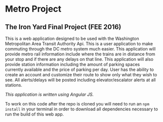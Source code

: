 # **Metro Project**

## The Iron Yard Final Project (FEE 2016)

This is a web application designed to be used with the Washington Metropolitan Area Transit Authority Api.
This is a user application to make commuting through the DC metro system much easier. This application will provide metro rail information include where the trains are in distance from your stop and if there are any delays on that line. This application will also provide station information including the amount of parking spaces currently available and the price of parking per day. User has the ability to create an account and customize their route to show only what they wish to see. All alerts/delays will be posted including elevator/escalator alerts at all stations.

*This application is written using Angular JS.*

To work on this code after the repo is cloned you will need to run an `npm install` in your terminal in order to download all dependencies necessary to run the build of this web app.
